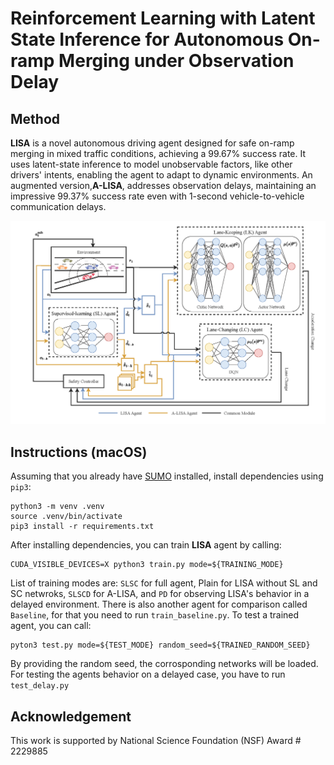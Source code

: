 # Reinforcement Learning with Latent State Inference for Autonomous On-ramp Merging under Observation Delay

<!-- Original PyTorch implementation of **TACO** from

[TACO: Temporal Latent Action-Driven Contrastive Loss for Visual Reinforcement Learning](https://arxiv.org/pdf/2306.13229.pdf) by -->

<!-- [Ruijie Zheng](https://ruijiezheng.com), [Xiyao Wang](https://si0wang.github.io)\*, [Yanchao Sun](https://ycsun2017.github.io)\*, [Shuang Ma](https://www.shuangma.me)\*, [Jieyu Zhao](https://jyzhao.net)\*, [Huazhe Xu](http://hxu.rocks)\*, [Hal Daumé III](http://users.umiacs.umd.edu/~hal/)\*, [Furong Huang](https://furong-huang.com)\* -->


<!-- <p align="center">
  <br><img src='media/dmc.gif' width="500"/><br>
   <a href="https://arxiv.org/pdf/2306.13229.pdf">[Paper]</a>&emsp;<a href="https://ruijiezheng.com/project/TACO/index.html">[Website]</a>
</p> -->


## Method

**LISA** is a novel autonomous driving agent designed for safe on-ramp merging in mixed traffic conditions, achieving a 99.67% success rate. It uses latent-state inference to model unobservable factors, like other drivers' intents, enabling the agent to adapt to dynamic environments. An augmented version,**A-LISA**, addresses observation delays, maintaining an impressive 99.37% success rate even with 1-second vehicle-to-vehicle communication delays.

<p align="center">
  <img src='media/policyOptimization.png' width="750"/>
</p>


<!-- ## Citation

If you use our method or code in your research, please consider citing the paper as follows:

```
@inproceedings{
zheng2023taco,
title={\${\textbackslash}texttt\{{TACO}\}\$: Temporal Latent Action-Driven Contrastive Loss for Visual Reinforcement Learning},
author={Ruijie Zheng and Xiyao Wang and Yanchao Sun and Shuang Ma and Jieyu Zhao and Huazhe Xu and Hal Daumé III and Furong Huang},
booktitle={Thirty-seventh Conference on Neural Information Processing Systems},
year={2023},
url={https://openreview.net/forum?id=ezCsMOy1w9}
}

``` -->

## Instructions (macOS)
Assuming that you already have [SUMO](https://sumo.dlr.de/docs/Installing/index.html) installed, install dependencies using `pip3`:
```
python3 -m venv .venv
source .venv/bin/activate
pip3 install -r requirements.txt 
```
After installing dependencies, you can train **LISA** agent by calling:
```
CUDA_VISIBLE_DEVICES=X python3 train.py mode=${TRAINING_MODE} 
```
List of training modes are: `SLSC` for full agent, Plain for LISA without SL and SC netwroks, `SLSCD` for A-LISA, and `PD` for observing LISA's behavior in a delayed environment. There is also another agent for comparison called `Baseline`, for that you need to run `train_baseline.py`.
To test a trained agent, you can call:
```
pyton3 test.py mode=${TEST_MODE} random_seed=${TRAINED_RANDOM_SEED}
```

By providing the random seed, the corrosponding networks will be loaded. For testing the agents behavior on a delayed case, you have to run `test_delay.py`




 <!-- Assuming that you already have [MuJoCo](http://www.mujoco.org) installed, install dependencies using `conda`:

```
conda env create -f environment.yml
conda activate taco
```

After installing dependencies, you can train a **TACO** agent by calling (using quadruped_run as an example):

```
CUDA_VISIBLE_DEVICES=X python train.py agent=taco task=quadruped_run exp_name=${EXP_NAME} 
```

To train a **DrQ-v2** agent:
```
CUDA_VISIBLE_DEVICES=X python train.py agent=drqv2 task=quadruped_run exp_name=${EXP_NAME} 
```

Evaluation videos and model weights can be saved with arguments `save_video=True` and `save_model=True`. Refer to the `cfgs` directory for a full list of options and default hyperparameters. --> 


## Acknowledgement
This work is supported by National Science Foundation (NSF) Award # 2229885
<!-- TACO is licensed under the MIT license. MuJoCo and DeepMind Control Suite are licensed under the Apache 2.0 license. We would like to thank DrQ-v2 authors for open-sourcing the [DrQv2](https://github.com/facebookresearch/drqv2) codebase. Our implementation builds on top of their repository. -->


